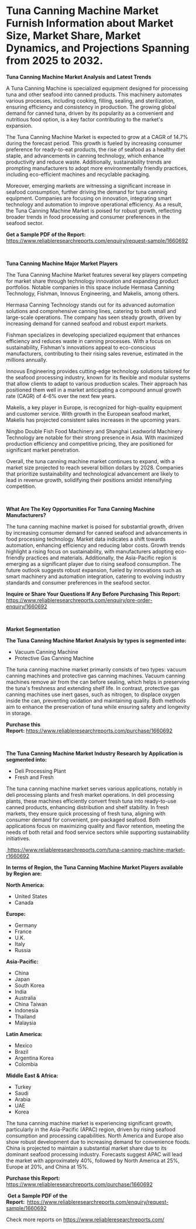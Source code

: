 <p><h1>Tuna Canning Machine Market Furnish Information about Market Size, Market Share, Market Dynamics, and Projections Spanning from 2025 to 2032.</h1></p><p><strong>Tuna Canning Machine Market Analysis and Latest Trends</strong></p>
<p><p>A Tuna Canning Machine is specialized equipment designed for processing tuna and other seafood into canned products. This machinery automates various processes, including cooking, filling, sealing, and sterilization, ensuring efficiency and consistency in production. The growing global demand for canned tuna, driven by its popularity as a convenient and nutritious food option, is a key factor contributing to the market's expansion.</p><p>The Tuna Canning Machine Market is expected to grow at a CAGR of 14.7% during the forecast period. This growth is fueled by increasing consumer preference for ready-to-eat products, the rise of seafood as a healthy diet staple, and advancements in canning technology, which enhance productivity and reduce waste. Additionally, sustainability trends are prompting manufacturers to adopt more environmentally friendly practices, including eco-efficient machines and recyclable packaging.</p><p>Moreover, emerging markets are witnessing a significant increase in seafood consumption, further driving the demand for tuna canning equipment. Companies are focusing on innovation, integrating smart technology and automation to improve operational efficiency. As a result, the Tuna Canning Machine Market is poised for robust growth, reflecting broader trends in food processing and consumer preferences in the seafood sector.</p></p>
<p><strong>Get a Sample PDF of the Report:&nbsp;</strong> <a href="https://www.reliableresearchreports.com/enquiry/request-sample/1660692?utm_campaign=3446&utm_medium=2&utm_source=Github&utm_content=ia&utm_term=10042025&utm_id=tuna-canning-machine">https://www.reliableresearchreports.com/enquiry/request-sample/1660692</a></p>
<p>&nbsp;</p>
<p><strong>Tuna Canning Machine Major Market Players</strong></p>
<p><p>The Tuna Canning Machine Market features several key players competing for market share through technology innovation and expanding product portfolios. Notable companies in this space include Hermasa Canning Technology, Fishman, Innovus Engineering, and Makelis, among others.</p><p>Hermasa Canning Technology stands out for its advanced automation solutions and comprehensive canning lines, catering to both small and large-scale operations. The company has seen steady growth, driven by increasing demand for canned seafood and robust export markets.</p><p>Fishman specializes in developing specialized equipment that enhances efficiency and reduces waste in canning processes. With a focus on sustainability, Fishman's innovations appeal to eco-conscious manufacturers, contributing to their rising sales revenue, estimated in the millions annually.</p><p>Innovus Engineering provides cutting-edge technology solutions tailored for the seafood processing industry, known for its flexible and modular systems that allow clients to adapt to various production scales. Their approach has positioned them well in a market anticipating a compound annual growth rate (CAGR) of 4-6% over the next few years.</p><p>Makelis, a key player in Europe, is recognized for high-quality equipment and customer service. With growth in the European seafood market, Makelis has projected consistent sales increases in the upcoming years.</p><p>Ningbo Double Fish Food Machinery and Shanghai Leadworld Machinery Technology are notable for their strong presence in Asia. With maximized production efficiency and competitive pricing, they are positioned for significant market penetration.</p><p>Overall, the tuna canning machine market continues to expand, with a market size projected to reach several billion dollars by 2028. Companies that prioritize sustainability and technological advancement are likely to lead in revenue growth, solidifying their positions amidst intensifying competition.</p></p>
<p>&nbsp;</p>
<p><strong>What Are The Key Opportunities For Tuna Canning Machine Manufacturers?</strong></p>
<p><p>The tuna canning machine market is poised for substantial growth, driven by increasing consumer demand for canned seafood and advancements in food processing technology. Market data indicates a shift towards automation, enhancing efficiency and reducing labor costs. Growth trends highlight a rising focus on sustainability, with manufacturers adopting eco-friendly practices and materials. Additionally, the Asia-Pacific region is emerging as a significant player due to rising seafood consumption. The future outlook suggests robust expansion, fueled by innovations such as smart machinery and automation integration, catering to evolving industry standards and consumer preferences in the seafood sector.</p></p>
<p><strong>Inquire or Share Your Questions If Any Before Purchasing This Report:</strong> <a href="https://www.reliableresearchreports.com/enquiry/pre-order-enquiry/1660692?utm_campaign=3446&utm_medium=2&utm_source=Github&utm_content=ia&utm_term=10042025&utm_id=tuna-canning-machine">https://www.reliableresearchreports.com/enquiry/pre-order-enquiry/1660692</a></p>
<p>&nbsp;</p>
<p><strong>Market Segmentation</strong></p>
<p><strong>The Tuna Canning Machine Market Analysis by types is segmented into:</strong></p>
<p><ul><li>Vacuum Canning Machine</li><li>Protective Gas Canning Machine</li></ul></p>
<p><p>The tuna canning machine market primarily consists of two types: vacuum canning machines and protective gas canning machines. Vacuum canning machines remove air from the can before sealing, which helps in preserving the tuna's freshness and extending shelf life. In contrast, protective gas canning machines use inert gases, such as nitrogen, to displace oxygen inside the can, preventing oxidation and maintaining quality. Both methods aim to enhance the preservation of tuna while ensuring safety and longevity in storage.</p></p>
<p><strong>Purchase this Report:&nbsp;</strong><a href="https://www.reliableresearchreports.com/purchase/1660692?utm_campaign=3446&utm_medium=2&utm_source=Github&utm_content=ia&utm_term=10042025&utm_id=tuna-canning-machine">https://www.reliableresearchreports.com/purchase/1660692</a></p>
<p>&nbsp;</p>
<p><strong>The Tuna Canning Machine Market Industry Research by Application is segmented into:</strong></p>
<p><ul><li>Deli Processing Plant</li><li>Fresh and Fresh</li></ul></p>
<p><p>The tuna canning machine market serves various applications, notably in deli processing plants and fresh market operations. In deli processing plants, these machines efficiently convert fresh tuna into ready-to-use canned products, enhancing distribution and shelf stability. In fresh markets, they ensure quick processing of fresh tuna, aligning with consumer demand for convenient, pre-packaged seafood. Both applications focus on maximizing quality and flavor retention, meeting the needs of both retail and food service sectors while supporting sustainability initiatives.</p></p>
<p><a href="https://www.reliableresearchreports.com/tuna-canning-machine-market-r1660692?utm_campaign=3446&utm_medium=2&utm_source=Github&utm_content=ia&utm_term=10042025&utm_id=tuna-canning-machine">&nbsp;https://www.reliableresearchreports.com/tuna-canning-machine-market-r1660692</a></p>
<p><strong>In terms of Region, the Tuna Canning Machine Market Players available by Region are:</strong></p>
<p>
    <p> <strong> North America: </strong>
        <ul>
            <li>United States</li>
            <li>Canada</li>
        </ul>
        </p> 
    <p> <strong> Europe: </strong>
        <ul>
            <li>Germany</li>
            <li>France</li>
            <li>U.K.</li>
            <li>Italy</li>
            <li>Russia</li>
        </ul>
        </p> 
    <p> <strong> Asia-Pacific: </strong>
        <ul>
            <li>China</li>
            <li>Japan</li>
            <li>South Korea</li>
            <li>India</li>
            <li>Australia</li>
            <li>China Taiwan</li>
            <li>Indonesia</li>
            <li>Thailand</li>
            <li>Malaysia</li>
        </ul>
        </p> 
    <p> <strong> Latin America: </strong>
        <ul>
            <li>Mexico</li>
            <li>Brazil</li>
            <li>Argentina Korea</li>
            <li>Colombia</li>
        </ul>
        </p> 
    <p> <strong> Middle East & Africa: </strong>
        <ul>
            <li>Turkey</li>
            <li>Saudi</li>
            <li>Arabia</li>
            <li>UAE</li>
            <li>Korea</li>
        </ul>
    </p>
    </p>
<p><p>The tuna canning machine market is experiencing significant growth, particularly in the Asia-Pacific (APAC) region, driven by rising seafood consumption and processing capabilities. North America and Europe also show robust development due to increasing demand for convenience foods. China is projected to maintain a substantial market share due to its dominant seafood processing industry. Forecasts suggest APAC will lead the market with approximately 40%, followed by North America at 25%, Europe at 20%, and China at 15%.</p></p>
<p><strong>Purchase this Report: </strong><a href="https://www.reliableresearchreports.com/purchase/1660692?utm_campaign=3446&utm_medium=2&utm_source=Github&utm_content=ia&utm_term=10042025&utm_id=tuna-canning-machine">https://www.reliableresearchreports.com/purchase/1660692</a></p>
<p>&nbsp;<strong>Get a Sample PDF of the Report:&nbsp;&nbsp;</strong><a href="https://www.reliableresearchreports.com/enquiry/request-sample/1660692?utm_campaign=3446&utm_medium=2&utm_source=Github&utm_content=ia&utm_term=10042025&utm_id=tuna-canning-machine">https://www.reliableresearchreports.com/enquiry/request-sample/1660692</a></p>
<p><strong></strong></p>
<p>Check more reports on <a href="https://www.reliableresearchreports.com/?utm_campaign=3446&utm_medium=2&utm_source=Github&utm_content=ia&utm_term=10042025&utm_id=tuna-canning-machine">https://www.reliableresearchreports.com/</a></p>